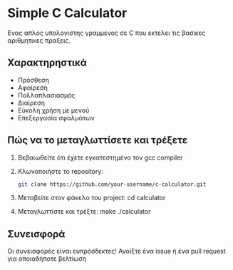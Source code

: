 # Simple C Calculator

Ενας απλος υπολογιστης γραμμενος σε C που εκτελει τις βασικες αριθμητικες πραξεις.

## Χαρακτηρηστικά 

- Πρόσθεση
- Αφαίρεση
- Πολλαπλασιασμός
- Διαίρεση
- Εύκολη χρήση με μενού
- Επεξεργασία σφαλμάτων

## Πώς να το μεταγλωττίσετε και τρέξετε

1. Βεβαιωθείτε ότι έχετε εγκατεστημένο τον gcc compiler
2. Κλωνοποιήστε το repository:
   ```bash
   git clone https://github.com/your-username/c-calculator.git

3. Μεταβείτε στον φάκελο του project:
cd calculator

4. Μεταγλωττίστε και τρέξτε:
make
./calculator

## Συνεισφορά

Οι συνεισφορές είναι ευπρόσδεκτες!
Ανοίξτε ένα issue ή ένα pull request για οποιαδήποτε βελτίωση
